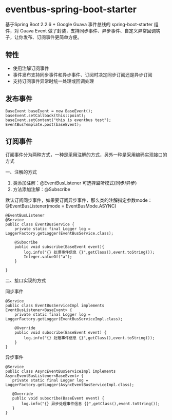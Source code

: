 # eventbus-spring-boot-starter
基于Spring Boot 2.2.6 + Google Guava 事件总线的 spring-boot-starter 组件，对 Guava Event 做了封装，支持同步事件、异步事件、自定义异常回调钩子，让你发布、订阅事件更简单方便。

## 特性
- 使用注解订阅事件
- 事件发布支持同步事件和异步事件、订阅时决定同步订阅还是异步订阅
- 支持订阅事件异常时统一处理或回调处理

## 发布事件

    BaseEvent baseEvent = new BaseEvent();
    baseEvent.setCallback(this::point);
    baseEvent.setContent("this is eventbus test");
    EventBusTemplate.post(baseEvent);
    
    
## 订阅事件
订阅事件分为两种方式，一种是采用注解的方式，另外一种是采用编码实现接口的方式

一、注解的方式

1. 类添加注解：@EventBusListener 可选择监听模式(同步/异步)
2. 方法添加注解：@Subscribe

默认订阅同步事件，如果要订阅异步事件，那么类的注解指定参数mode：@EventBusListener(mode = EventBusMode.ASYNC)

    @EventBusListener
    @Service
    public class EventBusService {
        private static final Logger log = LoggerFactory.getLogger(EventBusService.class);
    
        @Subscribe
        public void subscribe(BaseEvent event){
            log.info("{} 处理事件信息 {}",getClass(),event.toString());
            Integer.valueOf("a");
        }
    
    }
    
二、接口实现的方式

同步事件
    
    @Service
    public class EventBusServiceImpl implements EventBusListener<BaseEvent> {
        private static final Logger log = LoggerFactory.getLogger(EventBusServiceImpl.class);
    
        @Override
        public void subscribe(BaseEvent event) {
            log.info("{} 处理事件信息 {}",getClass(),event.toString());
        }
    }    
    
异步事件

    @Service
    public class AsyncEventBusServiceImpl implements AsyncEventBusListener<BaseEvent> {
       private static final Logger log = LoggerFactory.getLogger(AsyncEventBusServiceImpl.class);
   
       @Override
       public void subscribe(BaseEvent event) {
           log.info("{} 异步处理事件信息 {}",getClass(),event.toString());
       }
    }    
    